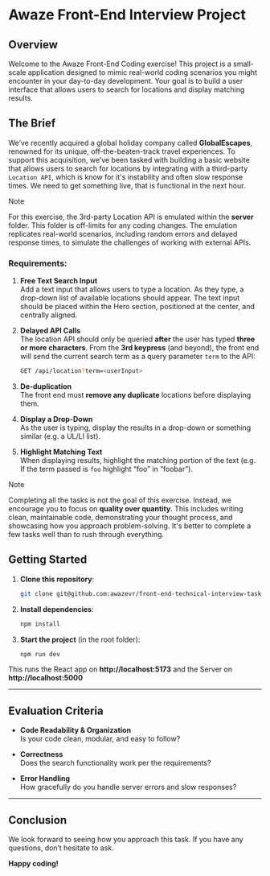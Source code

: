# Awaze Front-End Interview Project

## Overview

Welcome to the Awaze Front-End Coding exercise! This project is a small-scale application designed to mimic real-world coding scenarios you might encounter in your day-to-day development. Your goal is to build a user interface that allows users to search for locations and display matching results.

## The Brief

We’ve recently acquired a global holiday company called **GlobalEscapes**, renowned for its unique, off-the-beaten-track travel experiences. To support this acquisition, we’ve been tasked with building a basic website that allows users to search for locations by integrating with a third-party `Location API`, which is know for it's instability and often slow response times. We need to get something live, that is functional in the next hour.

> [!NOTE]
> For this exercise, the 3rd-party Location API is emulated within the **server** folder. This folder is off-limits for any coding changes. The emulation replicates real-world scenarios, including random errors and delayed response times, to simulate the challenges of working with external APIs.

### Requirements:

1. **Free Text Search Input**  
   Add a text input that allows users to type a location. As they type, a drop-down list of available locations should appear. The text input should be placed within the Hero section, positioned at the center, and centrally aligned.

2. **Delayed API Calls**  
   The location API should only be queried **after** the user has typed **three or more characters**. From the **3rd keypress** (and beyond), the front end will send the current search term as a query parameter `term` to the API:

   ```bash
   GET /api/location?term=<userInput>
   ```

3. **De-duplication**  
   The front end must **remove any duplicate** locations before displaying them.

4. **Display a Drop-Down**  
   As the user is typing, display the results in a drop-down or something similar (e.g. a UL/LI list).

5. **Highlight Matching Text**  
   When displaying results, highlight the matching portion of the text (e.g. If the term passed is `foo` highlight “foo” in “foobar”).

> [!NOTE]
> Completing all the tasks is not the goal of this exercise. Instead, we encourage you to focus on **quality over quantity**. This includes writing clean, maintainable code, demonstrating your thought process, and showcasing how you approach problem-solving. It's better to complete a few tasks well than to rush through everything.

## Getting Started

1. **Clone this repository**:

   ```bash
   git clone git@github.com:awazevr/front-end-technical-interview-task.git
   ```

2. **Install dependencies**:

   ```bash
   npm install
   ```

3. **Start the project** (in the root folder):

   ```bash
   npm run dev
   ```

This runs the React app on **http://localhost:5173** and the Server on **http://localhost:5000**

---

## Evaluation Criteria

- **Code Readability & Organization**  
  Is your code clean, modular, and easy to follow?

- **Correctness**  
  Does the search functionality work per the requirements?

- **Error Handling**  
  How gracefully do you handle server errors and slow responses?

---

## Conclusion

We look forward to seeing how you approach this task. If you have any questions, don’t hesitate to ask.

**Happy coding!**
